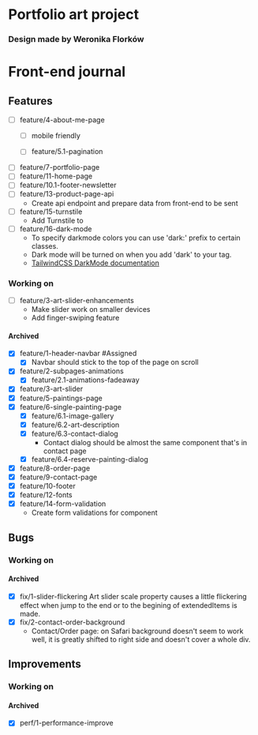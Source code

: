 # Portfolio art project
### Design made by Weronika Florków

# Front-end journal

## Features

- [ ] feature/4-about-me-page
  - [ ] mobile friendly

  - [ ] feature/5.1-pagination
- [ ] feature/7-portfolio-page
- [ ] feature/11-home-page
- [ ] feature/10.1-footer-newsletter
- [ ] feature/13-product-page-api
  - Create api endpoint and prepare data from front-end to be sent
- [ ] feature/15-turnstile
  - Add Turnstile to <ContactForm/>
- [ ] feature/16-dark-mode
  - To specify darkmode colors you can use 'dark:' prefix to certain classes.
  - Dark mode will be turned on when you add 'dark' to your <html> tag.
  - [TailwindCSS DarkMode documentation](https://tailwindcss.com/docs/dark-mode)

### Working on

- [ ] feature/3-art-slider-enhancements
  - Make slider work on smaller devices
  - Add finger-swiping feature


#### Archived

- [x] feature/1-header-navbar #Assigned
  - [x] Navbar should stick to the top of the page on scroll
- [x] feature/2-subpages-animations
  - [x] feature/2.1-animations-fadeaway
- [x] feature/3-art-slider
- [x] feature/5-paintings-page
- [x] feature/6-single-painting-page
  - [x] feature/6.1-image-gallery  
  - [x] feature/6.2-art-description 
  - [x] feature/6.3-contact-dialog
    - Contact dialog should be almost the same component that's in contact page
  - [x] feature/6.4-reserve-painting-dialog
- [x] feature/8-order-page
- [x] feature/9-contact-page
- [x] feature/10-footer
- [x] feature/12-fonts
- [x] feature/14-form-validation
  - Create form validations for <ContactForm/> component

## Bugs
### Working on
#### Archived

 - [x] fix/1-slider-flickering 
 Art slider scale property causes a little flickering effect when jump to the end or to the begining of extendedItems is made.
- [x] fix/2-contact-order-background
  - Contact/Order page: on Safari background doesn't seem to work well, it is greatly shifted to right side and doesn't cover a whole div.

## Improvements
### Working on
#### Archived
- [x] perf/1-performance-improve

